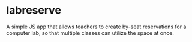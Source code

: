 # labreserve
A simple JS app that allows teachers to create by-seat reservations for a computer lab, so that multiple classes can utilize the space at once.
